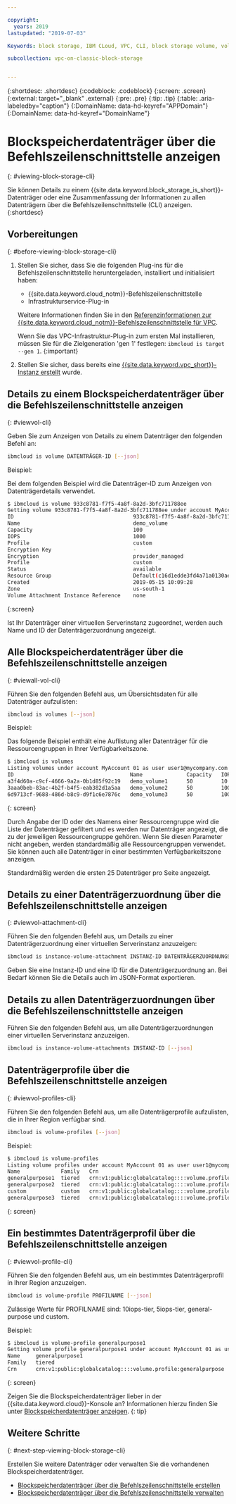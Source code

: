 ```yaml
---

copyright:
  years: 2019
lastupdated: "2019-07-03"

Keywords: block storage, IBM CLoud, VPC, CLI, block storage volume, volume, IOPS

subcollection: vpc-on-classic-block-storage


---
```


{:shortdesc: .shortdesc}
{:codeblock: .codeblock}
{:screen: .screen}
{:external: target="_blank" .external}
{:pre: .pre}
{:tip: .tip}
{:table: .aria-labeledby="caption"}
{:DomainName: data-hd-keyref="APPDomain"}
{:DomainName: data-hd-keyref="DomainName"}

# Blockspeicherdatenträger über die Befehlszeilenschnittstelle anzeigen
{: #viewing-block-storage-cli}

Sie können Details zu einem {{site.data.keyword.block_storage_is_short}}-Datenträger oder eine Zusammenfassung der Informationen zu allen Datenträgern über die Befehlszeilenschnittstelle (CLI) anzeigen.
{:shortdesc}

## Vorbereitungen
{: #before-viewing-block-storage-cli}

1. Stellen Sie sicher, dass Sie die folgenden Plug-ins für die Befehlszeilenschnittstelle heruntergeladen, installiert und initialisiert haben:
    * {{site.data.keyword.cloud_notm}}-Befehlszeilenschnittstelle
    * Infrastrukturservice-Plug-in

   Weitere Informationen finden Sie in den [Referenzinformationen zur {{site.data.keyword.cloud_notm}}-Befehlszeilenschnittstelle für VPC](/docs/vpc-infrastructure-cli-plugin?topic=vpc-infrastructure-cli-plugin-vpc-reference). 
   
   Wenn Sie das VPC-Infrastruktur-Plug-in zum ersten Mal installieren, müssen Sie für die Zielgeneration 'gen 1' festlegen: `ibmcloud is target --gen 1`.
   {:important}
   
2. Stellen Sie sicher, dass bereits eine [{{site.data.keyword.vpc_short}}-Instanz erstellt](/docs/vpc-on-classic?topic=vpc-on-classic-getting-started) wurde. 

## Details zu einem Blockspeicherdatenträger über die Befehlszeilenschnittstelle anzeigen
{: #viewvol-cli}

Geben Sie zum Anzeigen von Details zu einem Datenträger den folgenden Befehl an:

```bash
ibmcloud is volume DATENTRÄGER-ID [--json]
```

Beispiel:

Bei dem folgenden Beispiel wird die Datenträger-ID zum Anzeigen von Datenträgerdetails verwendet.

```bash
$ ibmcloud is volume 933c8781-f7f5-4a8f-8a2d-3bfc711788ee
Getting volume 933c8781-f7f5-4a8f-8a2d-3bfc711788ee under account MyAccount01 as user user1@mycompany.com...
ID                                      933c8781-f7f5-4a8f-8a2d-3bfc711788ee
Name                                    demo_volume
Capacity                                100
IOPS                                    1000
Profile                                 custom
Encryption Key                          -
Encryption                              provider_managed
Profile                                 custom
Status                                  available
Resource Group                          Default(c16d1edde3fd4a71a0130aed371405a0)
Created                                 2019-05-15 10:09:28
Zone                                    us-south-1
Volume Attachment Instance Reference    none
```
{:screen}

Ist Ihr Datenträger einer virtuellen Serverinstanz zugeordnet, werden auch Name und ID der Datenträgerzuordnung angezeigt.

## Alle Blockspeicherdatenträger über die Befehlszeilenschnittstelle anzeigen
{: #viewall-vol-cli}

Führen Sie den folgenden Befehl aus, um Übersichtsdaten für alle Datenträger aufzulisten:

```bash
ibmcloud is volumes [--json]
```

Beispiel:

Das folgende Beispiel enthält eine Auflistung aller Datenträger für die Ressourcengruppen in Ihrer Verfügbarkeitszone.  

```bash
$ ibmcloud is volumes
Listing volumes under account MyAccount 01 as user user1@mycompany.com...
ID                                     Name              Capacity   IOPS   Auto Delete   Encryption        Profile         Created               Status      Zone         Resource Group
a3f4d60a-c9cf-4666-9a2a-0b1d85f92c19   demo_volume1      50         10     Manual        provider managed  generalpurpose   2019-06-30 11:04:46  pending     us-south-1   (c16d1edd-.)
3aaa0beb-83ac-4b2f-b4f5-eab382d1a5aa   demo_volume2      50         100    Manual        provider managed  custom           2019-06-30 10:26:34  available   us-south-1   (c16d1edd-.)
6d9713cf-9688-486d-b8c9-d9f1c6e7876c   demo_volume3      50         100    Manual        provider managed  custom           2019-06-30 10:39:24  available   us-south-1   (c16d1edd-.)
```
{: screen}

Durch Angabe der ID oder des Namens einer Ressourcengruppe wird die Liste der Datenträger gefiltert und es werden nur Datenträger angezeigt, die zu der jeweiligen Ressourcengruppe gehören. Wenn Sie diesen Parameter nicht angeben, werden standardmäßig alle Ressourcengruppen verwendet. Sie können auch alle Datenträger in einer bestimmten Verfügbarkeitszone anzeigen.

Standardmäßig werden die ersten 25 Datenträger pro Seite angezeigt.

## Details zu einer Datenträgerzuordnung über die Befehlszeilenschnittstelle anzeigen
{: #viewvol-attachment-cli}

Führen Sie den folgenden Befehl aus, um Details zu einer Datenträgerzuordnung einer virtuellen Serverinstanz anzuzeigen:

```bash
ibmcloud is instance-volume-attachment INSTANZ-ID DATENTRÄGERZUORDNUNGS-ID [--json]
```

Geben Sie eine Instanz-ID und eine ID für die Datenträgerzuordnung an.  Bei Bedarf können Sie die Details auch im JSON-Format exportieren.

## Details zu allen Datenträgerzuordnungen über die Befehlszeilenschnittstelle anzeigen

Führen Sie den folgenden Befehl aus, um alle Datenträgerzuordnungen einer virtuellen Serverinstanz anzuzeigen.

```bash
ibmcloud is instance-volume-attachments INSTANZ-ID [--json]
```

## Datenträgerprofile über die Befehlszeilenschnittstelle anzeigen
{: #viewvol-profiles-cli}

Führen Sie den folgenden Befehl aus, um alle Datenträgerprofile aufzulisten, die in Ihrer Region verfügbar sind.

```bash
ibmcloud is volume-profiles [--json]
```

Beispiel:

```bash
$ ibmcloud is volume-profiles
Listing volume profiles under account MyAccount 01 as user user1@mycompany.com...
Name             Family   Crn
generalpurpose1  tiered   crn:v1:public:globalcatalog::::volume.profile:generalpurpose
generalpurpose2  tiered   crn:v1:public:globalcatalog::::volume.profile:generalpurpose
custom           custom   crn:v1:public:globalcatalog::::volume.profile:custom
generalpurpose3  tiered   crn:v1:public:globalcatalog::::volume.profile:generalpurpose
```
{: screen}

## Ein bestimmtes Datenträgerprofil über die Befehlszeilenschnittstelle anzeigen
{: #viewvol-profile-cli}

Führen Sie den folgenden Befehl aus, um ein bestimmtes Datenträgerprofil in Ihrer Region anzuzeigen.

```bash
ibmcloud is volume-profile PROFILNAME [--json]
```

Zulässige Werte für PROFILNAME sind: 10iops-tier, 5iops-tier, general-purpose und custom.

Beispiel:

```bash
$ ibmcloud is volume-profile generalpurpose1
Getting volume profile generalpurpose1 under account MyAccount 01 as user user1@mycompany.com...
Name     generalpurpose1
Family   tiered
Crn      crn:v1:public:globalcatalog::::volume.profile:generalpurpose
```
{: screen}

Zeigen Sie die Blockspeicherdatenträger lieber in der {{site.data.keyword.cloud}}-Konsole an? Informationen hierzu finden Sie unter [Blockspeicherdatenträger anzeigen](/docs/vpc-on-classic-block-storage?topic=vpc-on-classic-block-storage-viewing-block-storage).
{: tip}

## Weitere Schritte
{: #next-step-viewing-block-storage-cli}

Erstellen Sie weitere Datenträger oder verwalten Sie die vorhandenen Blockspeicherdatenträger.

* [Blockspeicherdatenträger über die Befehlszeilenschnittstelle erstellen](/docs/vpc-on-classic-block-storage?topic=vpc-on-classic-block-storage-creating-block-storage-cli)
* [Blockspeicherdatenträger über die Befehlszeilenschnittstelle verwalten](/docs/vpc-on-classic-block-storage?topic=vpc-on-classic-block-storage-managing-block-storage-cli)
